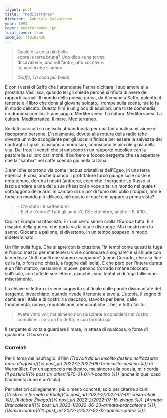 ```yaml
---
layout: post
title:  "Mediterraneo"
director:  Gabriele Salvatores
year: 1991
cover: mediterraneo.jpg
local_cover: true
imdb_id: tt0102426
---
```

<blockquote>
<p class="font-poem !not-italic">
Quale è la cosa più bella<br/>
sopra la terra bruna? Uno dice «una torma<br/>
di cavalieri», uno  «di fanti», uno «di navi».<br/>
Io, «colei che si ama».
</p>
<cite>(Saffo, <span class="italic">La cosa più bella</span>)</cite>
</blockquote>

È con i versi di Saffo che l'attendente Farina dichiara il suo amore alla prostituta Vasilissa, quando lei gli chiede perché si rifiuta di avere dei rapporti carnali.
Il mondo della poesia greca, da Alcmane a Saffo, galeotto il tenente e il libro che dona al giovane soldato, irrompe sulla scena, ma lo fa in modo delicato.
Questo film è un gioco di equilibri: una triste commedia, un dramma comico.
Il paesaggio. Mediterraneo. La natura. Mediterranea. La cultura. Mediterranea. Il mare. Mediterraneo.

Soldati scaricati su un'isola abbandonata per una fantomatica missione si riscoprono persone. L'isolamento, dovuto alla rottura della radio (che diventa un nido accogliente per gli uccelli) finisce per essere la salvezza dei naufraghi. I quali, ciascuno a modo suo, conoscono le piccole gioia della vita.
Dai fratelli veneti che si uniscono in un rapporto  bucolico con la pastorella sui loro cari monti. Il burbero e focoso sergente che sa aspettare che la "sabbia" nel caffè scenda giù nella tazzina.

3 anni che scorrono via come l'acqua cristallina dell'Egeo, in una terra edenica.
E così, anche quando il profittatore turco giunge sulle coste e, nottetempo, deruba i nostri (anti)eroi, ecco che il sergente Lo Russo si lascia andare a una delle sue riflessioni a voce alta: un mondo nel quale ti sottraggono delle armi in cambio di un po' di fumo dell'oblio (l'oppio), non è forse un mondo più idilliaco, più giusto di quel che appare a prima vista?

<blockquote>
<p>
- C'è stato l'8 settembre!<br/>
- E che c'entra? Tutti gli anni c'è l'8 settembre, anche il 9, il 10...
</p>
</blockquote>

Crolla l'Europa nazifascista. E in un certo senso crolla l'Europa tutta. È il disastro della guerra, che porta via la vita e distrugge. Ma i nostri non lo sanno. Giocano a pallone, si divertono, in un tempo sospeso in modo indeterminato.

Un film sulla fuga. Che si apre con la citazione "In tempi come questi la fuga è l'unico mezzo per mantenersi vivi e continuare a sognare"  e si chiude con la dedica a "tutti quelli che stanno scappando" (come Corrado, che alla fine ce la fa, o forse no chissà, a fuggire dall'isola).
E che però per l'intera durata è un film statico, nessuno si muove: persino Corrado rimane bloccato sull'isola, con tutte le sue lettere, giacché i suoi tentativi di fuga falliscono miseramente.

La chiave di lettura ci viene suggerita sul finale dalle parole disincantate del sergente, invecchiato, quando rivede il tenente a tavola. L'utopia, il sogno di cambiare l'Italia e di costruirla daccapo, stavolta per bene, dalle fondamenta, nuove, repubblicane, democratiche... be', è tutto fallito.
<blockquote>
<p>
Avete vinto voi, ma almeno non riuscirete a considerarmi vostro complice... così gli ho detto, e son tornato qui.
</p>
</blockquote>
Il sergente si volta a guardare il mare, in attesa di qualcosa, o forse di qualcuno. O forse no.

### Correlati
Per il tema del naufragio: il film *[Travolti da un insolito destino nell'azzurro mare d'agosto]({% post_url 2022-2/2022-08-15-insolito-destino %})* di Wertmüller.
Per un approccio maldestro, ma sincero alla poesia, mi ricorda *[Il postino]({% post_url other/1970-01-01-il-postino %})* (anche in quel caso l'ambientazione è un'isola).

Per ulteriori collegamenti, più o meno concreti, solo per citarne alcuni:
*[Cristo si è fermato a Eboli]({% post_url 2022-2/2022-07-01-cristo-eboli %})*, *[Il dottor Živago]({% post_url 2022-2/2022-07-15-zivago %})*, *[Armata Brancaleone]({% post_url 2022-1/2022-06-23-armata-brancaleone %})*, *[Uomini contro]({% post_url 2022-1/2022-02-12-uomini-contro %})*.

